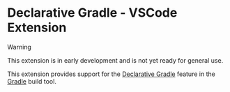 # Declarative Gradle - VSCode Extension

> [!WARNING]  
> This extension is in early development and is not yet ready for general use.

This extension provides support for the [Declarative Gradle](https://github.com/gradle/declarative-gradle) feature in the [Gradle](https://gradle.org/) build tool.

